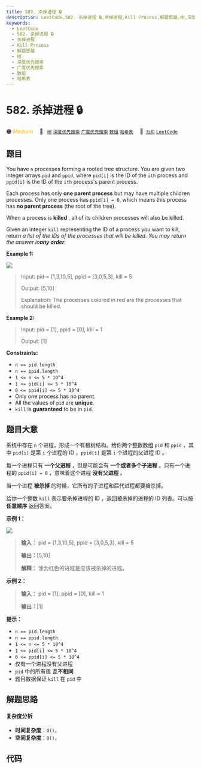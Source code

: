 ```yaml
---
title: 582. 杀掉进程 🔒
description: LeetCode,582. 杀掉进程 🔒,杀掉进程,Kill Process,解题思路,树,深度优先搜索,广度优先搜索,数组,哈希表
keywords:
  - LeetCode
  - 582. 杀掉进程 🔒
  - 杀掉进程
  - Kill Process
  - 解题思路
  - 树
  - 深度优先搜索
  - 广度优先搜索
  - 数组
  - 哈希表
---
```


# 582. 杀掉进程 🔒

🟠 <font color=#ffb800>Medium</font>&emsp; 🔖&ensp; [`树`](/tag/tree.md) [`深度优先搜索`](/tag/depth-first-search.md) [`广度优先搜索`](/tag/breadth-first-search.md) [`数组`](/tag/array.md) [`哈希表`](/tag/hash-table.md)&emsp; 🔗&ensp;[`力扣`](https://leetcode.cn/problems/kill-process) [`LeetCode`](https://leetcode.com/problems/kill-process)

## 题目

You have `n` processes forming a rooted tree structure. You are given two
integer arrays `pid` and `ppid`, where `pid[i]` is the ID of the `ith` process
and `ppid[i]` is the ID of the `ith` process's parent process.

Each process has only **one parent process** but may have multiple children
processes. Only one process has `ppid[i] = 0`, which means this process has
**no parent process** (the root of the tree).

When a process is **killed** , all of its children processes will also be
killed.

Given an integer `kill` representing the ID of a process you want to kill,
return _a list of the IDs of the processes that will be killed. You may return
the answer in**any order**._



**Example 1:**

![](https://fastly.jsdelivr.net/gh/doocs/leetcode@main/solution/0500-0599/0582.Kill%20Process/images/ptree.jpg)

> Input: pid = [1,3,10,5], ppid = [3,0,5,3], kill = 5
> 
> Output: [5,10]
> 
> Explanation:  The processes colored in red are the processes that should be killed.

**Example 2:**

> Input: pid = [1], ppid = [0], kill = 1
> 
> Output: [1]

**Constraints:**

  * `n == pid.length`
  * `n == ppid.length`
  * `1 <= n <= 5 * 10^4`
  * `1 <= pid[i] <= 5 * 10^4`
  * `0 <= ppid[i] <= 5 * 10^4`
  * Only one process has no parent.
  * All the values of `pid` are **unique**.
  * `kill` is **guaranteed** to be in `pid`.


## 题目大意

系统中存在 `n` 个进程，形成一个有根树结构。给你两个整数数组 `pid` 和 `ppid` ，其中 `pid[i]` 是第 `i` 个进程的 ID
，`ppid[i]` 是第 `i` 个进程的父进程 ID 。

每一个进程只有 **一个父进程** ，但是可能会有 **一个或者多个子进程** 。只有一个进程的 `ppid[i] = 0` ，意味着这个进程
**没有父进程** 。

当一个进程 **被杀掉** 的时候，它所有的子进程和后代进程都要被杀掉。

给你一个整数 `kill` 表示要杀掉​​进程的 ID ，返回被杀掉的进程的 ID 列表。可以按 **任意顺序** 返回答案。



**示例 1：**

![](https://fastly.jsdelivr.net/gh/doocs/leetcode@main/solution/0500-0599/0582.Kill%20Process/images/ptree.jpg)

> 
> 
> 
> 
> 
> **输入：** pid = [1,3,10,5], ppid = [3,0,5,3], kill = 5
> 
> **输出：**[5,10]
> 
> **解释：** 涂为红色的进程是应该被杀掉的进程。
> 
> 

**示例 2：**

> 
> 
> 
> 
> 
> **输入：** pid = [1], ppid = [0], kill = 1
> 
> **输出：**[1]
> 
> 



**提示：**

  * `n == pid.length`
  * `n == ppid.length`
  * `1 <= n <= 5 * 10^4`
  * `1 <= pid[i] <= 5 * 10^4`
  * `0 <= ppid[i] <= 5 * 10^4`
  * 仅有一个进程没有父进程
  * `pid` 中的所有值 **互不相同**
  * 题目数据保证 `kill` 在 `pid` 中


## 解题思路

#### 复杂度分析

- **时间复杂度**：`O()`，
- **空间复杂度**：`O()`，

## 代码

```javascript

```